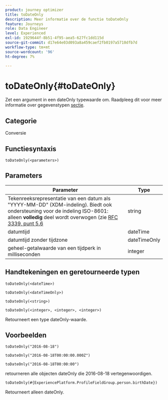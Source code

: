 ```yaml
---
product: journey optimizer
title: toDateOnly
description: Meer informatie over de functie toDateOnly
feature: Journeys
role: Data Engineer
level: Experienced
exl-id: 1929644f-8b51-4f95-aea5-627fc1dd115d
source-git-commit: d17e64e03d093a8a459caef2fb0197a5710dfb7d
workflow-type: tm+mt
source-wordcount: '96'
ht-degree: 7%

---
```


# toDateOnly{#toDateOnly}

Zet een argument in een dateOnly typewaarde om. Raadpleeg dit voor meer informatie over gegevenstypen [sectie](../expression/data-types.md).

## Categorie

Conversie

## Functiesyntaxis

`toDateOnly(<parameters>)`

## Parameters

| Parameter | Type |
|-----------|------------------|
| Tekenreeksrepresentatie van een datum als &quot;YYYY-MM-DD&quot; (XDM-indeling). Biedt ook ondersteuning voor de indeling ISO-8601: alleen **volledig** deel wordt overwogen (zie [RFC 3339, punt 5.6](https://www.rfc-editor.org/rfc/rfc3339#section-5.6) | string |
| datumtijd | dateTime |
| datumtijd zonder tijdzone | dateTimeOnly |
| geheel-getalwaarde van een tijdperk in milliseconden | integer |

## Handtekeningen en geretourneerde typen

`toDateOnly(<dateTime>)`

`toDateOnly(<dateTimeOnly>)`

`toDateOnly(<string>)`

`toDateOnly(<integer>, <integer>, <integer>)`

Retourneert een type dateOnly-waarde.

## Voorbeelden

`toDateOnly("2016-08-18")`

`toDateOnly("2016-08-18T00:00:00.000Z")`

`toDateOnly("2016-08-18T00:00:00")`

retourneren alle objecten dateOnly die 2016-08-18 vertegenwoordigen.

`toDateOnly(#{ExperiencePlatform.ProfileFieldGroup.person.birthDate})`

Retourneert alleen dateOnly.
